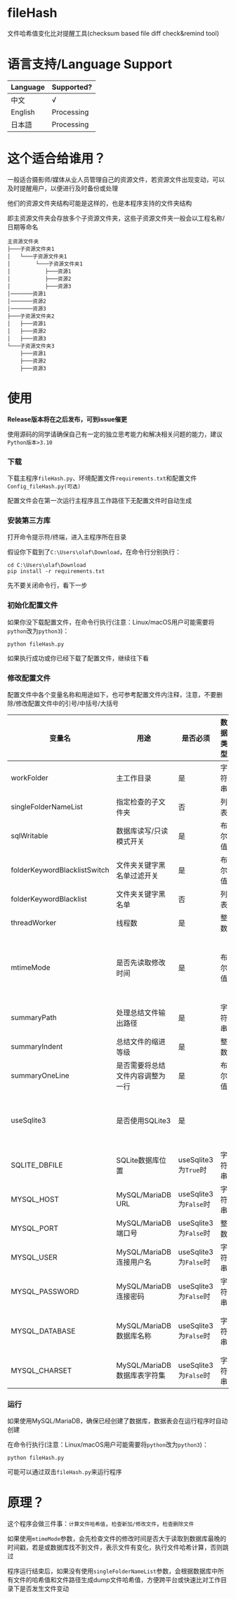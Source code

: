 # fileHash
文件哈希值变化比对提醒工具(checksum based file diff check&amp;remind tool)
# 语言支持/Language Support
| Language | Supported?  |
| -------- | ----------- |
| 中文     | √            |
| English  | Processing   |
| 日本語    | Processing  |

# 这个适合给谁用？
一般适合摄影师/媒体从业人员管理自己的资源文件，若资源文件出现变动，可以及时提醒用户，以便进行及时备份或处理

他们的资源文件夹结构可能是这样的，也是本程序支持的文件夹结构

即主资源文件夹会存放多个子资源文件夹，这些子资源文件夹一般会以工程名称/日期等命名

    主资源文件夹
    ├───子资源文件夹1
    │   └───子资源文件夹1
    │        └───子资源文件夹1
    │           ├───资源1
    │           ├───资源2
    │           ├───资源3
    │───────资源1
    │───────资源2
    │───────资源3
    ├───子资源文件夹2
    │   ├───资源1
    │   ├───资源2
    │   ├───资源3
    └───子资源文件夹3
        ├───资源1
        ├───资源2
        ├───资源3

# 使用
**Release版本将在之后发布，可到issue催更**

使用源码的同学请确保自己有一定的独立思考能力和解决相关问题的能力，建议`Python版本>3.10`

### 下载
下载主程序`fileHash.py`、环境配置文件`requirements.txt`和配置文件`Config_fileHash.py(可选)`

配置文件会在第一次运行主程序且工作路径下无配置文件时自动生成

### 安装第三方库

打开命令提示符/终端，进入主程序所在目录

假设你下载到了`C:\Users\olaf\Download`，在命令行分别执行：

    cd C:\Users\olaf\Download
    pip install -r requirements.txt

先不要关闭命令行，看下一步

### 初始化配置文件

如果你没下载配置文件，在命令行执行(注意：Linux/macOS用户可能需要将`python`改为`python3`)：

    python fileHash.py 

如果执行成功或你已经下载了配置文件，继续往下看

### 修改配置文件

配置文件中各个变量名称和用途如下，也可参考配置文件内注释，注意，不要删除/修改配置文件中的引号/中括号/大括号

| 变量名 | 用途 | 是否必须 | 数据类型 | 备注 |
| -------- | ----------- | -------- | ----------- | -------- |
| workFolder | 主工作目录 | 是 | 字符串 | |
| singleFolderNameList | 指定检查的子文件夹 | 否 | 列表 | 可以留空或注释 |
| sqlWritable | 数据库读写/只读模式开关 | 是 | 布尔值 | `True`是可读写，`False`时只读 |
| folderKeywordBlacklistSwitch | 文件夹关键字黑名单过滤开关 | 是 | 布尔值 |  |
| folderKeywordBlacklist | 文件夹关键字黑名单 | 否 | 列表 | |
| threadWorker | 线程数 | 是 | 整数 | 为`10`时可以满足大部分场景 |
| mtimeMode | 是否先读取修改时间 | 是 | 布尔值 | **实验性功能**，若为`True`，只有检测到文件修改日期大于读取到数据库最晚的时间戳时才会计算文件哈希|
| summaryPath | 处理总结文件输出路径 | 是 | 字符串 | 扩展名建议为`.json` |
| summaryIndent | 总结文件的缩进等级 | 是 | 整数 |  |
| summaryOneLine | 是否需要将总结文件内容调整为一行 | 是 | 布尔值 |一般用于传递到推送服务 |
| useSqlite3 | 是否使用SQLite3 | 是 |  | False-使用MySQL/MariaDB，使用SQLite3时，不存在的数据库文件会被自动创建 | 
| SQLITE_DBFILE | SQLite数据库位置 | useSqlite3为`True`时 | 字符串 |  | 
| MYSQL_HOST | MySQL/MariaDB URL | useSqlite3为`False`时 | 字符串 |  | 
| MYSQL_PORT | MySQL/MariaDB端口号 | useSqlite3为`False`时 | 整数 |  | 
| MYSQL_USER | MySQL/MariaDB连接用户名 | useSqlite3为`False`时 | 字符串 |  | 
| MYSQL_PASSWORD | MySQL/MariaDB连接密码 | useSqlite3为`False`时 | 字符串 |  | 
| MYSQL_DATABASE | MySQL/MariaDB数据库名称 | useSqlite3为`False`时 | 字符串 | 确保此数据库存在，程序不会创建数据库，但是会自动创建数据表 | 
| MYSQL_CHARSET | MySQL/MariaDB数据库表字符集 | useSqlite3为`False`时 | 字符串 | 建议为`utf8mb4`，改为其它值极大可能出现问题 | 

### 运行

如果使用MySQL/MariaDB，确保已经创建了数据库，数据表会在运行程序时自动创建

在命令行执行(注意：Linux/macOS用户可能需要将`python`改为`python3`)：

    python fileHash.py 

可能可以通过双击`fileHash.py`来运行程序

# 原理？

这个程序会做三件事：`计算文件哈希值`，`检查新加/修改文件`，`检查删除文件`

如果使用`mtimeMode`参数，会先检查文件的修改时间是否大于读取到数据库最晚的时间戳，若是或数据库找不到文件，表示文件有变化，执行文件哈希计算，否则跳过

程序运行结束后，如果没有使用`singleFolderNameList`参数，会根据数据库中所有文件的哈希值和文件路径生成dump文件哈希值，方便跨平台或快速比对工作目录下是否发生文件变动

